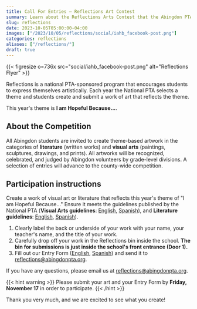 ```yaml
--- 
title: Call For Entries — Reflections Art Contest
summary: Learn about the Reflections Arts Contest that the Abingdon PTA is organizing this fall.
slug: reflections
date: 2023-10-05T05:00:00-04:00
images: ["/2023/10/05/reflections/social/iahb_facebook-post.png"]
categories: reflections
aliases: ["/reflections/"]
draft: true
---
```


{{< figresize o=736x src="social/iahb_facebook-post.png" alt="Reflections Flyer" >}}

Reflections is a national PTA-sponsored program that encourages students to express themselves artistically. Each year the National PTA selects a theme and students create and submit a work of art that reflects the theme.

This year's theme is **I am Hopeful Because...**.

## About the Competition

All Abingdon students are invited to create theme-based artwork in the categories of **literature** (written works) and **visual arts** (paintings, sculptures, drawings, and prints). All artworks will be recognized, celebrated, and judged by Abingdon volunteers by grade-level divisions. A selection of entries will advance to the county-wide competition.

## Participation instructions

Create a work of visual art or literature that reflects this year's theme of "I am Hopeful Because..." Ensure it meets the guidelines published by the National PTA (**Visual Arts guidelines**: [English](<guidelines/Visual Arts.pdf>), [Spanish](<guidelines/Visual Arts - Spanish.pdf>)), and **Literature guidelines**: [English](<guidelines/Literature.pdf>), [Spanish](<guidelines/Literature - Spanish.pdf>)).

1. Clearly label the back or underside of your work with your name, your teacher's name, and the title of your work.
1. Carefully drop off your work in the Reflections bin inside the school. **The bin for submissions is just inside the school's front entrance (Door 1).**
1. Fill out our Entry Form ([English](forms/fillable-form_local-leader.pdf), [Spanish](forms/fillable-form_local-leader---es.pdf)) and send it to reflections@abingdonpta.org.

If you have any questions, please email us at reflections@abingdonpta.org.

{{< hint warning >}}
Please submit your art and your Entry Form by **Friday, November 17** in order to participate.
{{< /hint >}}

Thank you very much, and we are excited to see what you create!